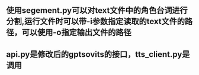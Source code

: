 ## 使用segement.py可以对text文件中的角色台词进行分割,运行文件时可以带-i参数指定读取的text文件的路径，可以使用-o指定输出文件的路径
## api.py是修改后的gptsovits的接口，tts_client.py是调用
